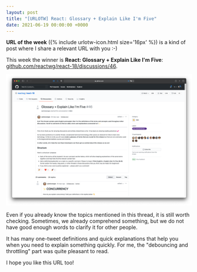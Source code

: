 ```yaml
---
layout: post
title: "[URLOTW] React: Glossary + Explain Like I'm Five"
date: 2021-06-19 00:00:00 +0000
---
```


<p>
  <b>URL of the week</b> ({% include urlotw-icon.html size='16px' %}) is a kind of post where I share a relevant URL with you :-)
</p>

This week the winner is **React: Glossary + Explain Like I'm Five**:
[github.com/reactwg/react-18/discussions/46](https://github.com/reactwg/react-18/discussions/46).

[![React: Glossary + Explain Like I'm Five - website screenshot](/assets/glossary-explain-like-im-five.png "React: Glossary + Explain Like I'm Five - website screenshot")](/assets/glossary-explain-like-im-five.png)

Even if you already know the topics mentioned in this thread, it is still worth checking. Sometimes, we already comprehend something, but we do not have good enough words to clarify it for other people.

It has many one-tweet definitions and quick explanations that help you when you need to explain something quickly. For me, the "debouncing and throttling" part was quite pleasant to read.

I hope you like this URL too!
